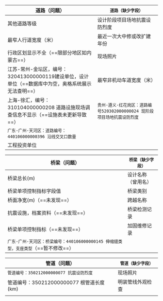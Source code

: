 | 道路（问题）                                                 | `道路（缺少字段）`                                           |
| ------------------------------------------------------------ | ------------------------------------------------------------ |
| 其他道路等级                                                 | 设计阶段项目场地抗震设防烈度                                 |
| 最窄人行道宽度（米）                                         | 最近一次大中修或改扩建年份                                   |
| 行政区划显示不全（==限部分地区如内蒙古==）                   | 现场照片                                                     |
| 江苏-常州-金坛区，编号：320413000000119建设单位，设计单位（==数据库中为空，奥格系统展示无法查明==） | 最窄非机动车道宽度（米）                                     |
| 上海-徐汇，编号：310104000000208 道路设施现场调查信息不显示（==设施表未更新导致==） | `贵州-遵义-红花岗区：道路编号520302000000024 现阶段项目场地抗震设防烈度` |
| `广东-广州-天河区：道路编号：440106000000396 沿线交叉口数量` |                                                              |
| 工程投资单位                                                 |                                                              |

| 桥梁（问题）                                                 | `桥梁（缺少字段）` |
| ------------------------------------------------------------ | ------------------ |
| 桥梁总长(m)                                                  | 设计名称（曾用名） |
| 桥梁单项控制指标字段值                                       | 桥梁类别           |
| 桥面净宽(m)（==未发现==）                                    | 跨越名称           |
| 抗震设施，档案资料（==未发现==）                             | 桥梁检测记录       |
| 桥梁单项控制指标（==未发现==）                               | 加固维修记录       |
| `广东-广州-天河区：桥梁编号：440106000000145 伸缩缝类型，支座类型`（==暂不修改==） |                    |

| 管道（问题）                              | `管道（缺少字段）` |
| ----------------------------------------- | ------------------ |
| `管道编号：350212000000077 抗震设防烈度`  | 现场照片           |
| 管道编号：350212000000077  根管道长度(km) | 明装管线外观检查   |
|                                           |                    |


